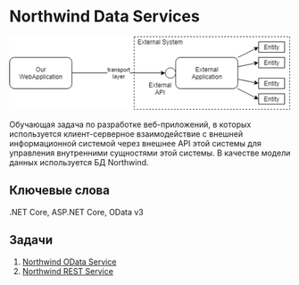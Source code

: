 # Northwind Data Services

![Overview](images/northwind-overview.png)

Обучающая задача по разработке веб-приложений, в которых используется клиент-серверное взаимодействие с внешней информационной системой через внешнее API этой системы для управления внутренними сущностями этой системы. В качестве модели данных используется БД Northwind.


## Ключевые слова

.NET Core, ASP.NET Core, OData v3


## Задачи

1. [Northwind OData Service](task-01-northwind-odata-service.md)
2. [Northwind REST Service](task-02-northwind-rest-service.md)
